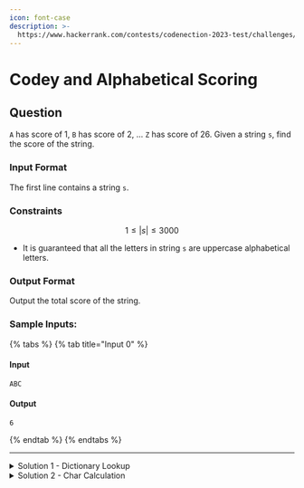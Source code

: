 ```yaml
---
icon: font-case
description: >-
  https://www.hackerrank.com/contests/codenection-2023-test/challenges/challenge-1-250
---
```


# Codey and Alphabetical Scoring

## Question

`A` has score of 1, `B` has score of 2, ... `Z` has score of 26. Given a string `s`, find the score of the string.

### Input Format

The first line contains a string `s`.

### Constraints

$$
1 \le |s| \le 3000
$$

* It is guaranteed that all the letters in string `s` are uppercase alphabetical letters.

### Output Format

Output the total score of the string.

### Sample Inputs:

{% tabs %}
{% tab title="Input 0" %}
#### Input

```
ABC
```

#### Output

```
6
```
{% endtab %}
{% endtabs %}

***

<details>

<summary>Solution 1 - Dictionary Lookup</summary>

Create a dictionary which stores all the values of A to Z:

```python
alphabet = {
    "A": 1
    "B": 2
    ...
    "Z": 26
}
```

Then, receive the input, break them into char arrays, lookup for numbers, add onto one variable, print that variable, and done.

Here's the solution:

{% code overflow="wrap" lineNumbers="true" %}
```python
alphabet = {
    "A": 1, 
    "B": 2, 
    "C": 3, 
    "D": 4, 
    "E": 5, 
    "F": 6, 
    "G": 7, 
    "H": 8, 
    "I": 9, 
    "J": 10, 
    "K": 11, 
    "L": 12, 
    "M": 13, 
    "N": 14, 
    "O": 15, 
    "P": 16, 
    "Q": 17, 
    "R": 18, 
    "S": 19, 
    "T": 20, 
    "U": 21, 
    "V": 22, 
    "W": 23, 
    "X": 24, 
    "Y": 25, 
    "Z": 26
}

user_input = input().strip().upper()
print(sum(alphabet[char] for char in input_string if char in alphabet))
```
{% endcode %}

Realisticly, the actual competition won't be that easy to compress the code into 1 line. It's ok if you prefer traditional, easier to understand method to write the code. If test case passes, then no issue about that.

</details>

<details>

<summary>Solution 2 - Char Calculation</summary>

If you want to save some time onto other questions, you can look through ASCII value for each character instead.

Given A is 65, all you need to do is convert the words into chars, convert them into ASCII value, then subtract 64 to all of them. Finally adds them to solve it.

Here's the full code:

{% code overflow="wrap" lineNumbers="true" %}
```python
letter_values = {chr(i): i - 64 for i in range(65, 91)}

def calculate_total_value(input_string):
    return sum(letter_values[char] for char in input_string if char in letter_values)

user_input = input().strip().upper()
print(calculate_total_value(user_input))
```
{% endcode %}

Personally, I don't recommend this method as this one easily caught AI detection. In competitive programming which you can't get any help with, this code itself is too optimized that almost nobody would believe it was done without referring information.

</details>
